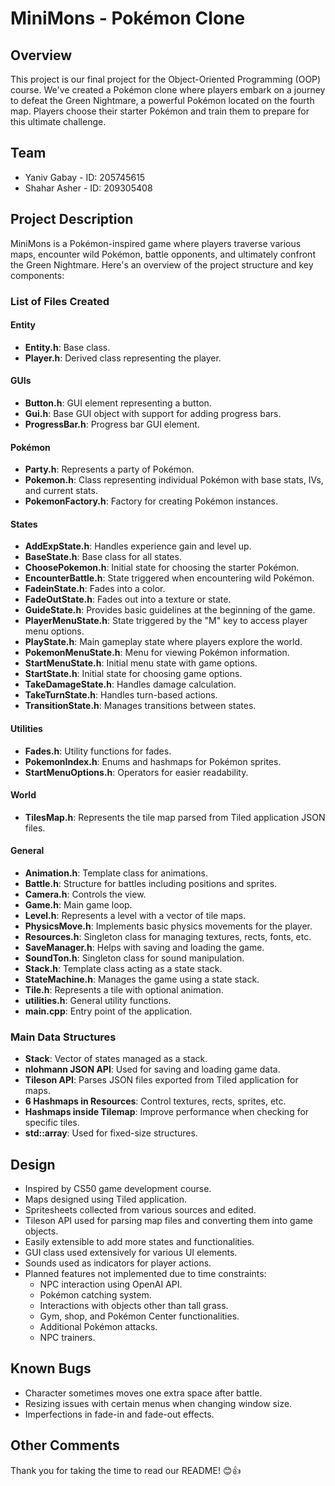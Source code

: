 # MiniMons - Pokémon Clone

## Overview

This project is our final project for the Object-Oriented Programming (OOP) course. We've created a Pokémon clone where players embark on a journey to defeat the Green Nightmare, a powerful Pokémon located on the fourth map. Players choose their starter Pokémon and train them to prepare for this ultimate challenge.

## Team

- Yaniv Gabay - ID: 205745615
- Shahar Asher - ID: 209305408

## Project Description

MiniMons is a Pokémon-inspired game where players traverse various maps, encounter wild Pokémon, battle opponents, and ultimately confront the Green Nightmare. Here's an overview of the project structure and key components:

### List of Files Created

#### Entity

- **Entity.h**: Base class.
- **Player.h**: Derived class representing the player.

#### GUIs

- **Button.h**: GUI element representing a button.
- **Gui.h**: Base GUI object with support for adding progress bars.
- **ProgressBar.h**: Progress bar GUI element.

#### Pokémon

- **Party.h**: Represents a party of Pokémon.
- **Pokemon.h**: Class representing individual Pokémon with base stats, IVs, and current stats.
- **PokemonFactory.h**: Factory for creating Pokémon instances.

#### States

- **AddExpState.h**: Handles experience gain and level up.
- **BaseState.h**: Base class for all states.
- **ChoosePokemon.h**: Initial state for choosing the starter Pokémon.
- **EncounterBattle.h**: State triggered when encountering wild Pokémon.
- **FadeinState.h**: Fades into a color.
- **FadeOutState.h**: Fades out into a texture or state.
- **GuideState.h**: Provides basic guidelines at the beginning of the game.
- **PlayerMenuState.h**: State triggered by the "M" key to access player menu options.
- **PlayState.h**: Main gameplay state where players explore the world.
- **PokemonMenuState.h**: Menu for viewing Pokémon information.
- **StartMenuState.h**: Initial menu state with game options.
- **StartState.h**: Initial state for choosing game options.
- **TakeDamageState.h**: Handles damage calculation.
- **TakeTurnState.h**: Handles turn-based actions.
- **TransitionState.h**: Manages transitions between states.

#### Utilities

- **Fades.h**: Utility functions for fades.
- **PokemonIndex.h**: Enums and hashmaps for Pokémon sprites.
- **StartMenuOptions.h**: Operators for easier readability.

#### World

- **TilesMap.h**: Represents the tile map parsed from Tiled application JSON files.

#### General

- **Animation.h**: Template class for animations.
- **Battle.h**: Structure for battles including positions and sprites.
- **Camera.h**: Controls the view.
- **Game.h**: Main game loop.
- **Level.h**: Represents a level with a vector of tile maps.
- **PhysicsMove.h**: Implements basic physics movements for the player.
- **Resources.h**: Singleton class for managing textures, rects, fonts, etc.
- **SaveManager.h**: Helps with saving and loading the game.
- **SoundTon.h**: Singleton class for sound manipulation.
- **Stack.h**: Template class acting as a state stack.
- **StateMachine.h**: Manages the game using a state stack.
- **Tile.h**: Represents a tile with optional animation.
- **utilities.h**: General utility functions.
- **main.cpp**: Entry point of the application.

### Main Data Structures

- **Stack**: Vector of states managed as a stack.
- **nlohmann JSON API**: Used for saving and loading game data.
- **Tileson API**: Parses JSON files exported from Tiled application for maps.
- **6 Hashmaps in Resources**: Control textures, rects, sprites, etc.
- **Hashmaps inside Tilemap**: Improve performance when checking for specific tiles.
- **std::array**: Used for fixed-size structures.

## Design

- Inspired by CS50 game development course.
- Maps designed using Tiled application.
- Spritesheets collected from various sources and edited.
- Tileson API used for parsing map files and converting them into game objects.
- Easily extensible to add more states and functionalities.
- GUI class used extensively for various UI elements.
- Sounds used as indicators for player actions.
- Planned features not implemented due to time constraints:
  - NPC interaction using OpenAI API.
  - Pokémon catching system.
  - Interactions with objects other than tall grass.
  - Gym, shop, and Pokémon Center functionalities.
  - Additional Pokémon attacks.
  - NPC trainers.

## Known Bugs

- Character sometimes moves one extra space after battle.
- Resizing issues with certain menus when changing window size.
- Imperfections in fade-in and fade-out effects.

## Other Comments

Thank you for taking the time to read our README! 😊👍

